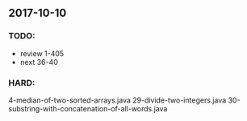 ## 2017-10-10

### TODO:
- review 1-405
- next 36-40

### HARD:
4-median-of-two-sorted-arrays.java
29-divide-two-integers.java
30-substring-with-concatenation-of-all-words.java
